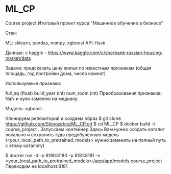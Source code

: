 # ML_CP
 Course project
Итоговый проект курса "Машинное обучение в бизнесе"

Стек:

ML: sklearn, pandas, numpy, xgboost API: flask

Данные: с kaggle - https://www.kaggle.com/c/sberbank-russian-housing-market/data

Задача: предсказать цену жилья по известным признакам (общая площадь, год постройки дома, число комнат)

Используемые признаки:

full_sq (float)
build_year (int)
num_room (int)
Преобразования признаков: NaN и нули заменяю на медиану.

Модель: xgboost

Клонируем репозиторий и создаем образ
$ git clone https://github.com/Slonozebra/ML_CP.git
$ cd ML_CP
$ docker build -t course_project .
Запускаем контейнер
Здесь Вам нужно создать каталог локально и сохранить туда предобученную модель (<your_local_path_to_pretrained_models> нужно заменить на полный путь к этому каталогу)

$ docker run -d -p 8180:8180 -p 8181:8181 -v <your_local_path_to_pretrained_models>:/app/app/models course_project
Переходим на localhost:8181
